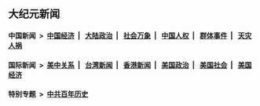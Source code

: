 ## 大纪元新闻

#### 中国新闻 &nbsp;>&nbsp; [中国经济](indexes/ncid283/README.md?03260445) &nbsp;| &nbsp; [大陆政治](indexes/ncid277/README.md?03260445) &nbsp;| &nbsp; [社会万象](indexes/ncid282/README.md?03260445) &nbsp;| &nbsp; [中国人权](indexes/ncid278/README.md?03260445) &nbsp;| &nbsp; [群体事件](indexes/ncid279/README.md?03260445) &nbsp;| &nbsp; [天灾人祸](indexes/ncid280/README.md?03260445)

#### 国际新闻 &nbsp;>&nbsp; [美中关系](indexes/nf1412576/README.md?03260445) &nbsp;| &nbsp; [台湾新闻](indexes/ncid1349361/README.md?03260445) &nbsp;| &nbsp; [香港新闻](indexes/ncid1349362/README.md?03260445) &nbsp;| &nbsp; [美国政治](indexes/ncid1078159/README.md?03260445) &nbsp;| &nbsp; [美国社会](indexes/ncid1078160/README.md?03260445) &nbsp;| &nbsp; [美国经济](indexes/ncid1078158/README.md?03260445)

#### 特别专题 &nbsp;>&nbsp; [中共百年历史](https://github.com/epoch-news/epoch-special/blob/master/README.md?03260445)  
